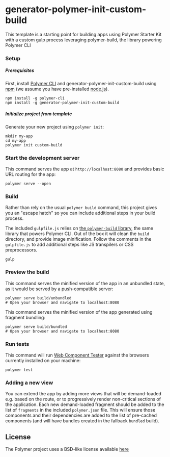# generator-polymer-init-custom-build

This template is a starting point for building apps using Polymer Starter Kit
with a custom gulp process leveraging polymer-build, the library powering Polymer CLI

### Setup

##### Prerequisites

First, install [Polymer CLI](https://www.polymer-project.org/1.0/docs/tools/polymer-cli)
and generator-polymer-init-custom-build using [npm](https://www.npmjs.com/) (we assume you have pre-installed [node.js](https://nodejs.org/)).

    npm install -g polymer-cli
    npm install -g generator-polymer-init-custom-build

##### Initialize project from template

Generate your new project using `polymer init`:

    mkdir my-app
    cd my-app
    polymer init custom-build

### Start the development server

This command serves the app at `http://localhost:8080` and provides basic URL
routing for the app:

    polymer serve --open

### Build

Rather than rely on the usual `polymer build` command, this project gives you
an "escape hatch" so you can include additional steps in your build process.

The included `gulpfile.js` relies on [the `polymer-build` library](https://github.com/Polymer/polymer-build),
the same library that powers Polymer CLI. Out of the box it will clean the `build` directory, and
provide image minification. Follow the comments in the `gulpfile.js` to
add additional steps like JS transpilers or CSS preprocessors.

    gulp

### Preview the build

This command serves the minified version of the app in an unbundled state, as it would
be served by a push-compatible server:

    polymer serve build/unbundled
    # Open your browser and navigate to localhost:8080

This command serves the minified version of the app generated using fragment bundling:

    polymer serve build/bundled
    # Open your browser and navigate to localhost:8080

### Run tests

This command will run
[Web Component Tester](https://github.com/Polymer/web-component-tester) against the
browsers currently installed on your machine:

    polymer test

### Adding a new view

You can extend the app by adding more views that will be demand-loaded
e.g. based on the route, or to progressively render non-critical sections
of the application.  Each new demand-loaded fragment should be added to the
list of `fragments` in the included `polymer.json` file.  This will ensure
those components and their dependencies are added to the list of pre-cached
components (and will have bundles created in the fallback `bundled` build).



## License

The Polymer project uses a BSD-like license available [here](./LICENSE.txt)


